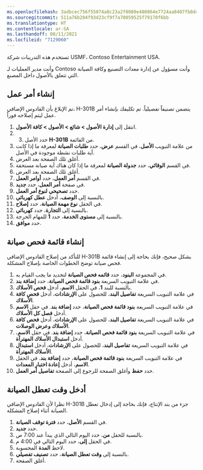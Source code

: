```yaml
---
ms.openlocfilehash: 3adbcec756f55074a8c23a2f0080e408064e7724aa8407fb8d43a7165ff60300
ms.sourcegitcommit: 511a76b204f93d23cf9f7a70059525f79170f6bb
ms.translationtype: HT
ms.contentlocale: ar-SA
ms.lasthandoff: 08/11/2021
ms.locfileid: "7129060"
---
```

تستخدم هذه التدريبات شركة USMF، Contoso Entertainment USA.  
 
وأنت مدير العمليات لـ Contoso وأنت مسؤول عن إدارة معدات التصنيع وكافة الصيانة التي تتعلق بالأصول داخل المصنع.  
 
## <a name="create-a-work-order"></a>إنشاء أمر عمل 
 
تم الإبلاغ بأن القادوس الإضافي، H-301B يتضمن تصنيفاً تفصيلياً. تم تكليفك بإنشاء أمر عمل ليتم إصلاحه فوراً.  
 
1.  انتقل إلى **إدارة الأصول > شائع > الأصول > كافة الأصول**. 
2.  3. حدد الأصل **H-301B** من القائمة.
3.  من علامة التبويب **الأصل**، في القسم **عرض**، حدد **طلبات الصيانة** لمعرفة ما إذا كانت أية طلبات نشطة موجودة في الأصل.  
4.  أغلق تلك الصفحة بعد العرض. 
5.  في القسم **الوقائي**، حدد **جدولة الصيانة** لمعرفة ما إذا كان هناك أية صيانة مستحقة.  
6.  أغلق تلك الصفحة بعد العرض. 
7.  في القسم **أمر العمل**، حدد **أوامر العمل**.
8.  في صفحة **أمر العمل**، حدد **جديد**. 
9.  حدد **تصحيحي** **لنوع أمر العمل**. 
10. بالنسبة إلى **الوصف**، أدخل **عطل كهربائي**.
11. في الحقل **نوع مهمة الصيانة**، حدد **إصلاح**.
12. بالنسبة إلى **التجارة**، حدد **كهربائي**. 
13. بالنسبة إلى **مستوى الخدمة**، حدد **1** للمهام الحرجة. 
14. حدد **موافق**. 
 
## <a name="create-a-maintenance-checklist"></a>إنشاء قائمة فحص صيانة 
للتأكد من إصلاح القادوس الإضافي H-301B بشكل صحيح، فإنك بحاجة إلى إنشاء قائمة فحص صيانة توضح الخطوات الخاصة بإصلاح المشكلة.
 
1.  في المجموعة **البنود**، حدد **قائمه فحص الصيانة** لتحديد ما يجب القيام به.  
2.  في علامة التبويب السريعة **بنود قائمة فحص الصيانة**، حدد **إضافة بند**. 
3.  بالنسبة للبند **1**، في الحقل **الاسم**، أدخل **فحص الأسلاك**.
4.  في علامة التبويب السريعة **تفاصيل البند**، للحصول على **الإرشادات**، أدخل **فحص كافة الأسلاك**. 
5.  في علامة التبويب السريعة **بنود قائمة فحص الصيانة**، حدد **إضافة بند**. في حقل **الاسم** أدخل **فصل كل الأسلاك**.
6.  في علامة التبويب السريعة **تفاصيل البند**، للحصول على **الإرشادات**، أدخل **فحص كافة الأسلاك وعرض الوصلات**. 
7.  في علامة التبويب السريعة **بنود قائمة فحص الصيانة**، حدد **إضافة بند**. في حقل **الاسم**، أدخل **استبدال الأسلاك المهترأة**. 
8.  في علامة التبويب السريعة **تفاصيل البند**، للحصول على **الإرشادات**، أدخل **استبدال الأسلاك المهترأة**.
9.  في علامة التبويب السريعة **بنود قائمة فحص الصيانة**، حدد **إضافة بند**. في الحقل **الاسم**، أدخل **إعادة اختبار المعدات**. 
10. حدد **حفظ** وأغلق الصفحة للرجوع إلى الصفحة **تفاصيل أمر العمل**. 
 
## <a name="enter-maintenance-downtime"></a>أدخل وقت تعطل الصيانة 

نظرا لأن القادوس الإضافي H-301B جزء من بند الإنتاج، فإنك بحاجة إلى إدخال تعطل الصيانة أثناء إصلاح المشكلة.
 
1.  في القسم **الأصل**، حدد **فترة توقف الصيانة**.  
2.  حدد **جديد‏‎**. 
3.  بالنسبة للحقل **من**، حدد اليوم التالي الذي يبدأ عند 7:00 ص. 
4.  في الحقل **إلى**، حدد اليوم التالي في 4:00 م. 
5.  لاحظ **المدة** المحسوبة.
6.  بالنسبة إلى **وقت تعطل الصيانة**، حدد **تصنيف تفصيلي**. 
7.  أغلق الصفحة. 


